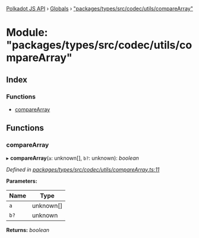 [Polkadot JS API](../README.md) › [Globals](../globals.md) › ["packages/types/src/codec/utils/compareArray"](_packages_types_src_codec_utils_comparearray_.md)

# Module: "packages/types/src/codec/utils/compareArray"

## Index

### Functions

* [compareArray](_packages_types_src_codec_utils_comparearray_.md#comparearray)

## Functions

###  compareArray

▸ **compareArray**(`a`: unknown[], `b?`: unknown): *boolean*

*Defined in [packages/types/src/codec/utils/compareArray.ts:11](https://github.com/polkadot-js/api/blob/2c3ef10513/packages/types/src/codec/utils/compareArray.ts#L11)*

**Parameters:**

Name | Type |
------ | ------ |
`a` | unknown[] |
`b?` | unknown |

**Returns:** *boolean*
